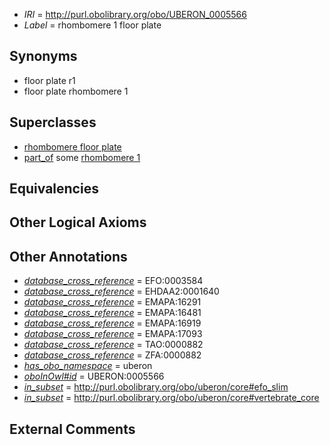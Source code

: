  * *IRI* = http://purl.obolibrary.org/obo/UBERON_0005566
 * *Label* = rhombomere 1 floor plate

## Synonyms

 * floor plate r1
 * floor plate rhombomere 1

## Superclasses

 * [rhombomere floor plate](../../UBERON/00/UBERON_0005500.md)
 * [part_of](../../BFO/50/BFO_0000050.md) some [rhombomere 1](../../UBERON/99/UBERON_0005499.md)

## Equivalencies


## Other Logical Axioms


## Other Annotations

 * *[database_cross_reference](../../ef/oboInOwl#hasDbXref.md)* = EFO:0003584
 * *[database_cross_reference](../../ef/oboInOwl#hasDbXref.md)* = EHDAA2:0001640
 * *[database_cross_reference](../../ef/oboInOwl#hasDbXref.md)* = EMAPA:16291
 * *[database_cross_reference](../../ef/oboInOwl#hasDbXref.md)* = EMAPA:16481
 * *[database_cross_reference](../../ef/oboInOwl#hasDbXref.md)* = EMAPA:16919
 * *[database_cross_reference](../../ef/oboInOwl#hasDbXref.md)* = EMAPA:17093
 * *[database_cross_reference](../../ef/oboInOwl#hasDbXref.md)* = TAO:0000882
 * *[database_cross_reference](../../ef/oboInOwl#hasDbXref.md)* = ZFA:0000882
 * *[has_obo_namespace](../../ce/oboInOwl#hasOBONamespace.md)* = uberon
 * *[oboInOwl#id](../../id/oboInOwl#id.md)* = UBERON:0005566
 * *[in_subset](../../et/oboInOwl#inSubset.md)* = http://purl.obolibrary.org/obo/uberon/core#efo_slim
 * *[in_subset](../../et/oboInOwl#inSubset.md)* = http://purl.obolibrary.org/obo/uberon/core#vertebrate_core

## External Comments

